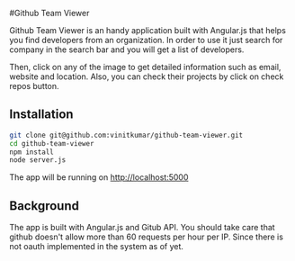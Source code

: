 #Github Team Viewer 

Github Team Viewer is an handy application built with Angular.js that helps
you find developers from an organization. In order to use it just search for 
company in the search bar and you will get a list of developers. 

Then, click on any of the image to get detailed information such as email,
website and location. Also, you can check their projects by click on check repos 
button.


## Installation

```sh
git clone git@github.com:vinitkumar/github-team-viewer.git
cd github-team-viewer
npm install
node server.js
```

The app will be running on [http://localhost:5000](http://localhost:5000)

## Background

The app is built with Angular.js and Gitub API. You should take care that github 
doesn't allow more than 60 requests per hour per IP. Since there is not 
oauth implemented in the system as of yet. 








